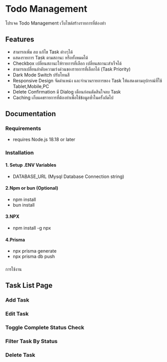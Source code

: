 # Todo Management
โปรเจค Todo Management เว็บไซต์สร้างรายการที่ต้องทำ
## Features
- สามารถเพิ่ม ลบ แก้ไข Task ต่างๆได้
- แสดงรายการ Task ตามสถานะ หรือทั้งหมดได้
- Checkbox เปลี่ยนสถานะให้รายการที่เลือก เปลี่ยนสถานะสำเร็จได้
- สามารถเปลี่ยนลำดับความเร่งด่วนของรายการที่เลือกได้ (Task Priority)
- Dark Mode Switch ปรับโทนสี
- Responsive Design จัดตำแหน่ง และจำนวนรายการของ Task ให้แสดงตามอุปกรณ์ที่ใช้ Tablet,Mobile,PC
- Delete Confirmation มี Dialog เตือนก่อนตัดสินใจลบ Task
- Caching เก็บแคชรายการที่ต้องทำเพื่อใช้ข้อมูลซ้ำในครั้งถัดไป


## Documentation
  
### Requirements
- requires Node.js 18.18 or later


### Installation

#### 1. Setup .ENV Variables
- DATABASE_URL (Mysql Database Connection string)

#### 2.Npm or bun (Optional)
- npm install
- bun install
#### 3.NPX
- npm install -g npx
#### 4.Prisma
- npx prisma generate
- npx prisma db push
###

การใช้งาน
## Task List Page
### Add Task

### Edit Task

### Toggle Complete Status Check

### Filter Task By Status

### Delete Task


